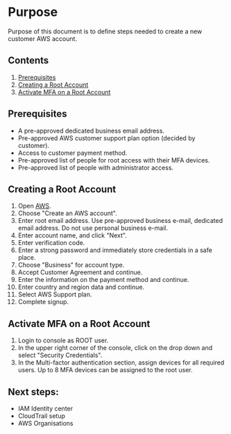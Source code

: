 # Purpose

Purpose of this document is to define steps needed to create a new customer AWS account.

## Contents

1. [Prerequisites](#prerequisites)
2. [Creating a Root Account](#creating-a-root-account)
3. [Activate MFA on a Root Account](#activate-mfa-on-a-root-account)

## Prerequisites

- A pre-approved dedicated business email address.
- Pre-approved AWS customer support plan option (decided by customer).
- Access to customer payment method.
- Pre-approved list of people for root access with their MFA devices.
- Pre-approved list of people with administrator access.

## Creating a Root Account

1. Open [AWS](https://aws.amazon.com/).
2. Choose "Create an AWS account".
3. Enter root email address. Use pre-approved business e-mail, dedicated email address. Do not use personal business e-mail.
4. Enter account name, and click "Next".
5. Enter verification code.
6. Enter a strong password and immediately store credentials in a safe place.
7. Choose "Business" for account type.
8. Accept Customer Agreement and continue.
9. Enter the information on the payment method and continue.
10. Enter country and region data and continue.
11. Select AWS Support plan.
12. Complete signup.

## Activate MFA on a Root Account

1. Login to console as ROOT user.
2. In the upper right corner of the console, click on the drop down and select "Security Credentials".
3. In the Multi-factor authentication section, assign devices for all required users. Up to 8 MFA devices can be assigned to the root user.

## Next steps:

- IAM Identity center
- CloudTrail setup
- AWS Organisations
